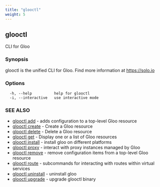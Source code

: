```yaml
---
title: "glooctl"
weight: 5
---
```

## glooctl

CLI for Gloo

### Synopsis

glooctl is the unified CLI for Gloo.
	Find more information at https://solo.io

### Options

```
  -h, --help          help for glooctl
  -i, --interactive   use interactive mode
```

### SEE ALSO

* [glooctl add](glooctl_add.md)	 - adds configuration to a top-level Gloo resource
* [glooctl create](glooctl_create.md)	 - Create a Gloo resource
* [glooctl delete](glooctl_delete.md)	 - Delete a Gloo resource
* [glooctl get](glooctl_get.md)	 - Display one or a list of Gloo resources
* [glooctl install](glooctl_install.md)	 - install gloo on different platforms
* [glooctl proxy](glooctl_proxy.md)	 - interact with proxy instances managed by Gloo
* [glooctl remove](glooctl_remove.md)	 - remove configuration items from a top-level Gloo resource
* [glooctl route](glooctl_route.md)	 - subcommands for interacting with routes within virtual services
* [glooctl uninstall](glooctl_uninstall.md)	 - uninstall gloo
* [glooctl upgrade](glooctl_upgrade.md)	 - upgrade glooctl binary

